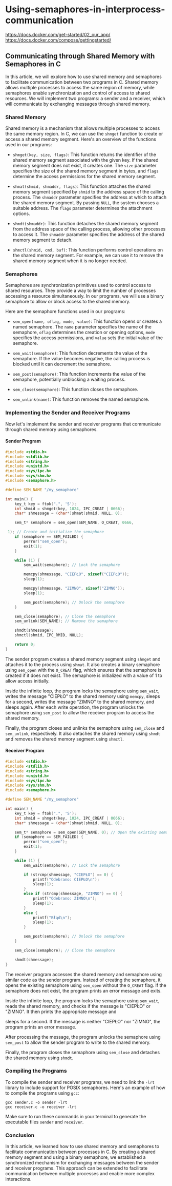 # Using-semaphores-in-interprocess-communication

https://docs.docker.com/get-started/02_our_app/
https://docs.docker.com/compose/gettingstarted/

## Communicating through Shared Memory with Semaphores in C

In this article, we will explore how to use shared memory and semaphores to facilitate communication between two programs in C. Shared memory allows multiple processes to access the same region of memory, while semaphores enable synchronization and control of access to shared resources. We will implement two programs: a sender and a receiver, which will communicate by exchanging messages through shared memory.

### Shared Memory

Shared memory is a mechanism that allows multiple processes to access the same memory region. In C, we can use the `shmget` function to create or access a shared memory segment. Here's an overview of the functions used in our programs:

- `shmget(key, size, flags)`: This function returns the identifier of the shared memory segment associated with the given key. If the shared memory segment does not exist, it creates one. The `size` parameter specifies the size of the shared memory segment in bytes, and `flags` determine the access permissions for the shared memory segment.

- `shmat(shmid, shmaddr, flags)`: This function attaches the shared memory segment specified by `shmid` to the address space of the calling process. The `shmaddr` parameter specifies the address at which to attach the shared memory segment. By passing `NULL`, the system chooses a suitable address. The `flags` parameter determines the attachment options.

- `shmdt(shmaddr)`: This function detaches the shared memory segment from the address space of the calling process, allowing other processes to access it. The `shmaddr` parameter specifies the address of the shared memory segment to detach.

- `shmctl(shmid, cmd, buf)`: This function performs control operations on the shared memory segment. For example, we can use it to remove the shared memory segment when it is no longer needed.

### Semaphores

Semaphores are synchronization primitives used to control access to shared resources. They provide a way to limit the number of processes accessing a resource simultaneously. In our programs, we will use a binary semaphore to allow or block access to the shared memory.

Here are the semaphore functions used in our programs:

- `sem_open(name, oflag, mode, value)`: This function opens or creates a named semaphore. The `name` parameter specifies the name of the semaphore, `oflag` determines the creation or opening options, `mode` specifies the access permissions, and `value` sets the initial value of the semaphore.

- `sem_wait(semaphore)`: This function decrements the value of the semaphore. If the value becomes negative, the calling process is blocked until it can decrement the semaphore.

- `sem_post(semaphore)`: This function increments the value of the semaphore, potentially unblocking a waiting process.

- `sem_close(semaphore)`: This function closes the semaphore.

- `sem_unlink(name)`: This function removes the named semaphore.

### Implementing the Sender and Receiver Programs

Now let's implement the sender and receiver programs that communicate through shared memory using semaphores.

#### Sender Program

```c
#include <stdio.h>
#include <stdlib.h>
#include <string.h>
#include <unistd.h>
#include <sys/ipc.h>
#include <sys/shm.h>
#include <semaphore.h>

#define SEM_NAME "/my_semaphore"

int main() {
    key_t key = ftok(".", 'S');
    int shmid = shmget(key, 1024, IPC_CREAT | 0666);
    char* shmessage = (char*)shmat(shmid, NULL, 0);

    sem_t* semaphore = sem_open(SEM_NAME, O_CREAT, 0666,

 1); // Create and initialize the semaphore
    if (semaphore == SEM_FAILED) {
        perror("sem_open");
        exit(1);
    }

    while (1) {
        sem_wait(semaphore); // Lock the semaphore

        memcpy(shmessage, "CIEPŁO", sizeof("CIEPŁO"));
        sleep(1);

        memcpy(shmessage, "ZIMNO", sizeof("ZIMNO"));
        sleep(1);

        sem_post(semaphore); // Unlock the semaphore
    }

    sem_close(semaphore); // Close the semaphore
    sem_unlink(SEM_NAME); // Remove the semaphore

    shmdt(shmessage);
    shmctl(shmid, IPC_RMID, NULL);

    return 0;
}
```

The sender program creates a shared memory segment using `shmget` and attaches it to the process using `shmat`. It also creates a binary semaphore using `sem_open` with the `O_CREAT` flag, which ensures that the semaphore is created if it does not exist. The semaphore is initialized with a value of 1 to allow access initially.

Inside the infinite loop, the program locks the semaphore using `sem_wait`, writes the message "CIEPŁO" to the shared memory using `memcpy`, sleeps for a second, writes the message "ZIMNO" to the shared memory, and sleeps again. After each write operation, the program unlocks the semaphore using `sem_post` to allow the receiver program to access the shared memory.

Finally, the program closes and unlinks the semaphore using `sem_close` and `sem_unlink`, respectively. It also detaches the shared memory using `shmdt` and removes the shared memory segment using `shmctl`.

#### Receiver Program

```c
#include <stdio.h>
#include <stdlib.h>
#include <string.h>
#include <unistd.h>
#include <sys/ipc.h>
#include <sys/shm.h>
#include <semaphore.h>

#define SEM_NAME "/my_semaphore"

int main() {
    key_t key = ftok(".", 'S');
    int shmid = shmget(key, 1024, IPC_CREAT | 0666);
    char* shmessage = (char*)shmat(shmid, NULL, 0);

    sem_t* semaphore = sem_open(SEM_NAME, 0); // Open the existing semaphore
    if (semaphore == SEM_FAILED) {
        perror("sem_open");
        exit(1);
    }

    while (1) {
        sem_wait(semaphore); // Lock the semaphore

        if (strcmp(shmessage, "CIEPŁO") == 0) {
            printf("Odebrano: CIEPŁO\n");
            sleep(1);
        }
        else if (strcmp(shmessage, "ZIMNO") == 0) {
            printf("Odebrano: ZIMNO\n");
            sleep(1);
        }
        else {
            printf("Błąd\n");
            sleep(1);
        }

        sem_post(semaphore); // Unlock the semaphore
    }

    sem_close(semaphore); // Close the semaphore

    shmdt(shmessage);
}
```

The receiver program accesses the shared memory and semaphore using similar code as the sender program. Instead of creating the semaphore, it opens the existing semaphore using `sem_open` without the `O_CREAT` flag. If the semaphore does not exist, the program prints an error message and exits.

Inside the infinite loop, the program locks the semaphore using `sem_wait`, reads the shared memory, and checks if the message is "CIEPŁO" or "ZIMNO". It then prints the appropriate message and

 sleeps for a second. If the message is neither "CIEPŁO" nor "ZIMNO", the program prints an error message.

After processing the message, the program unlocks the semaphore using `sem_post` to allow the sender program to write to the shared memory.

Finally, the program closes the semaphore using `sem_close` and detaches the shared memory using `shmdt`.

### Compiling the Programs

To compile the sender and receiver programs, we need to link the `-lrt` library to include support for POSIX semaphores. Here's an example of how to compile the programs using `gcc`:

```
gcc sender.c -o sender -lrt
gcc receiver.c -o receiver -lrt
```

Make sure to run these commands in your terminal to generate the executable files `sender` and `receiver`.

### Conclusion

In this article, we learned how to use shared memory and semaphores to facilitate communication between processes in C. By creating a shared memory segment and using a binary semaphore, we established a synchronized mechanism for exchanging messages between the sender and receiver programs. This approach can be extended to facilitate communication between multiple processes and enable more complex interactions.
